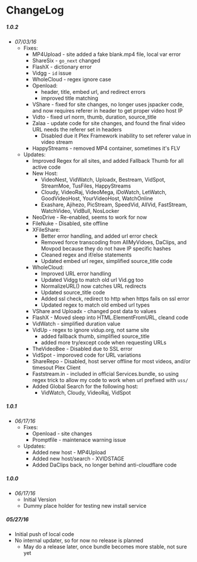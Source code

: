 # ChangeLog

##### 1.0.2
- _07/03/16_
  - Fixes:
    - MP4Upload - site added a fake blank.mp4 file, local var error
    - ShareSix - `go_next` changed
    - FlashX - dictionary error
    - Vidgg - `id` issue
    - WholeCloud - regex ignore case
    - Openload:
      - header, title, embed url, and redirect errors
      - improved title matching
    - VShare - fixed for site changes, no longer uses jspacker code, and now requires referer in header to get proper video host IP
    - Vidto - fixed url norm, thumb, duration, source_title
    - Zalaa - update code for site changes, and found the final video URL needs the referer set in headers
      - Disabled due it Plex Framework inability to set referer value in video stream
    - HappyStreams - removed MP4 container, sometimes it's FLV
  - Updates:
    - Improved Regex for all sites, and added Fallback Thumb for all active code
    - New Host:
      - VideoNest, VidWatch, Uploadx, Bestream, VidSpot, StreamMoe, TusFiles, HappyStreams
      - Cloudy, VideoRaj, VideoMega, iDoWatch, LetWatch, GoodVideoHost, YourVideoHost, WatchOnline
      - Exashare, Ajihezo, PicStream, SpeedVid, AllVid, FastStream, WatchVideo, VidBull, NosLocker
    - NeoDrive - Re-enabled, seems to work for now
    - FileNuke - Disabled, site offline
    - XFileShare:
      - Better error handling, and added url error check
      - Removed force transcoding from AllMyVidoes, DaClips, and Movpod because they do not have IP specific hashes
      - Cleaned regex and if/else statements
      - Updated embed url regex, simplified source_title code
    - WholeCloud:
      - Improved URL error handling
      - Updated Vidgg to match old url Vid.gg too
      - NormalizeURL() now catches URL redirects
      - Updated source_title code
      - Added ssl check, redirect to http when https fails on ssl error
      - Updated regex to match old embed url types
    - VShare and Uploadx - changed post data to values
    - FlashX - Moved sleep into HTML.ElementFromURL, cleand code
    - VidWatch - simplified duration value
    - VidUp - regex to ignore vidup.org, not same site
      - added fallback thumb, simplified source_title
      - added more try/except code when requesting URLs
    - TheVideoBee - Disabled due to SSL error
    - VidSpot - imporoved code for URL variations
    - ShareRepo - Disabled, host server offline for most videos, and/or timesout Plex Client
    - Faststream.in - included in official Services.bundle, so using regex trick to allow my code to work when url prefixed with `uss/`
    - Added Global Search for the following host:
      - VidWatch, Cloudy, VideoRaj, VidSpot

##### 1.0.1
- _06/17/16_
  - Fixes:
    - Openload - site changes
    - Promptfile - maintenace warning issue
  - Updates:
    - Added new host - MP4Upload
    - Added new host/search - XVIDSTAGE
    - Added DaClips back, no longer behind anti-cloudflare code

##### 1.0.0
- _06/17/16_
  - Initial Version
  - Dummy place holder for testing new install service

##### 05/27/16
- Initial push of local code
- No internal updater, so for now no release is planned
  - May do a release later, once bundle becomes more stable, not sure yet
